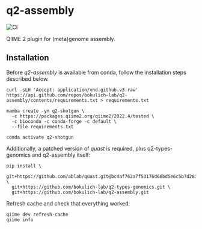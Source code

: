 # q2-assembly
![CI](https://github.com/bokulich-lab/q2-assembly/actions/workflows/ci.yml/badge.svg)

QIIME 2 plugin for (meta)genome assembly.

## Installation
Before _q2-assembly_ is available from conda, follow the installation steps described below.

```shell
curl -sLH 'Accept: application/vnd.github.v3.raw' https://api.github.com/repos/bokulich-lab/q2-assembly/contents/requirements.txt > requirements.txt
```
```shell
mamba create -yn q2-shotgun \
  -c https://packages.qiime2.org/qiime2/2022.4/tested \
  -c bioconda -c conda-forge -c default \
  --file requirements.txt

conda activate q2-shotgun
```

Additionally, a patched version of _quast_ is required, plus
q2-types-genomics and q2-assembly itself:
```shell
pip install \
  git+https://github.com/ablab/quast.git@bc4af762a7f53176d66bd5e6c5b7d28376d28e11 \
  git+https://github.com/bokulich-lab/q2-types-genomics.git \
  git+https://github.com/bokulich-lab/q2-assembly.git
```

Refresh cache and check that everything worked:
```shell
qiime dev refresh-cache
qiime info
```
